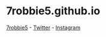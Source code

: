 # 7robbie5.github.io

[7robbie5](https://7robbie5.github.io)  -  [Twitter](https://twitter.com/robhonig) - [Instagram](https://www.instagram.com/robbiehonig/)
